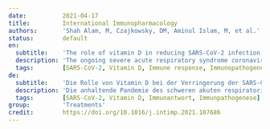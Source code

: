 ```yaml
---
date:          2021-04-17
title:         International Immunopharmacology
authors:       'Shah Alam, M, Czajkowsky, DM, Aminul Islam, M, et al.'
status:        default
en:
  subtitle:    'The role of vitamin D in reducing SARS-CoV-2 infection: An update'
  description: 'The ongoing severe acute respiratory syndrome coronavirus 2 (SARS-CoV-2) pandemic is having a disastrous impact on global health. Recently, several studies examined the potential of vitamin D to reduce the effects of SARS-CoV-2 infection by modulating the immune system. Indeed, vitamin D has been found to boost the innate immune system and stimulate the adaptive immune response against SARS-CoV-2 infection. In this review, we provide a comprehensive update of the immunological mechanisms underlying the positive effects of vitamin D in reducing SARS-CoV-2 infection as well as a thorough survey of the recent epidemiological studies and clinical trials that tested vitamin D as a potential therapeutic agent against COVID-19 infection. We believe that a better understanding of the histopathology and immunopathology of the disease as well as the mechanism of vitamin D effects on COVID-19 severity will ultimately pave the way for a more effective prevention and control of this global pandemic.'
  tags:        [SARS-CoV-2, Vitamin D, Immune response, Immunopathogenesis]
de:
  subtitle:    'Die Rolle von Vitamin D bei der Verringerung der SARS-CoV-2-Infektion: Ein Update'
  description: 'Die anhaltende Pandemie des schweren akuten respiratorischen Syndroms Coronavirus 2 (SARS-CoV-2) hat katastrophale Auswirkungen auf die globale Gesundheit. Kürzlich untersuchten mehrere Studien das Potenzial von Vitamin D, die Auswirkungen der SARS-CoV-2-Infektion durch Modulation des Immunsystems zu verringern. In der Tat wurde festgestellt, dass Vitamin D das angeborene Immunsystem stärkt und die adaptive Immunantwort gegen die SARS-CoV-2-Infektion stimuliert. In dieser Übersichtsarbeit geben wir einen umfassenden Überblick über die immunologischen Mechanismen, die den positiven Wirkungen von Vitamin D bei der Verringerung der SARS-CoV-2-Infektion zugrunde liegen, sowie einen gründlichen Überblick über die jüngsten epidemiologischen Studien und klinischen Versuche, in denen Vitamin D als potenzielles Therapeutikum gegen die COVID-19-Infektion getestet wurde. Wir glauben, dass ein besseres Verständnis der Histopathologie und Immunpathologie der Krankheit sowie des Mechanismus der Vitamin-D-Wirkung auf den Schweregrad der COVID-19-Infektion letztlich den Weg für eine wirksamere Prävention und Kontrolle dieser globalen Pandemie ebnen wird.' 
  tags:        [SARS-CoV-2, Vitamin D, Immunantwort, Immunpathogenese]
group:         'Treatments'
credit:        https://doi.org/10.1016/j.intimp.2021.107686
---
```

